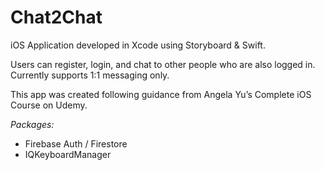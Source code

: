 # Chat2Chat

iOS Application developed in Xcode using Storyboard & Swift. 

Users can register, login, and chat to other people who are also logged in. Currently supports 1:1 messaging only. 

This app was created following guidance from Angela Yu’s Complete iOS Course on Udemy. 

*Packages:*
- Firebase Auth / Firestore
- IQKeyboardManager


